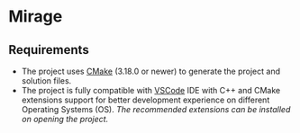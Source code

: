 # Mirage

## Requirements

- The project uses [CMake](https://cmake.org/) (3.18.0 or newer) to generate the project and solution files.
- The project is fully compatible with [VSCode](https://code.visualstudio.com/) IDE with C++ and CMake extensions support for better development experience on different Operating Systems (OS). _The recommended extensions can be installed on opening the project._
